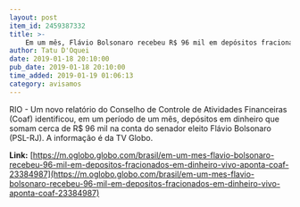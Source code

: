 ```yaml
---
layout: post
item_id: 2459387332
title: >-
    Em um mês, Flávio Bolsonaro recebeu R$ 96 mil em depósitos fracionados em dinheiro vivo, aponta Coaf
author: Tatu D'Oquei
date: 2019-01-18 20:10:00
pub_date: 2019-01-18 20:10:00
time_added: 2019-01-19 01:06:13
category: avisamos
---
```


RIO - Um novo relatório do Conselho de Controle de Atividades Financeiras (Coaf) identificou, em um período de um mês, depósitos em dinheiro que somam cerca de R$ 96 mil na conta do senador eleito Flávio Bolsonaro (PSL-RJ). A informação é da TV Globo.

**Link:** [https://m.oglobo.globo.com/brasil/em-um-mes-flavio-bolsonaro-recebeu-96-mil-em-depositos-fracionados-em-dinheiro-vivo-aponta-coaf-23384987](https://m.oglobo.globo.com/brasil/em-um-mes-flavio-bolsonaro-recebeu-96-mil-em-depositos-fracionados-em-dinheiro-vivo-aponta-coaf-23384987)

